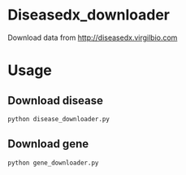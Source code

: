 Diseasedx_downloader
=================

Download data from http://diseasedx.virgilbio.com


# Usage
## Download disease
```
python disease_downloader.py
```

## Download gene
```
python gene_downloader.py
```

